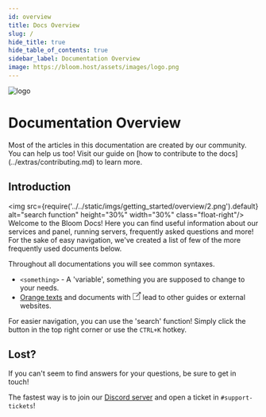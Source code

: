 ```yaml
---
id: overview
title: Docs Overview
slug: /
hide_title: true
hide_table_of_contents: true
sidebar_label: Documentation Overview
image: https://bloom.host/assets/images/logo.png
---
```


<div class="text--center">
<img src="https://bloom.host/assets/images/logo.png" alt="logo" height="50%" width="50%"/>
<h1>Documentation Overview</h1>
Most of the articles in this documentation are created by our community. You can help us too! Visit our guide on [how to contribute to the docs](../extras/contributing.md) to learn more.
</div>

## Introduction
<img src={require('../../static/imgs/getting_started/overview/2.png').default} alt="search function" height="30%" width="30%" class="float-right"/>
Welcome to the Bloom Docs! Here you can find useful information about our services and panel, running servers, frequently asked questions and more! For the sake of easy navigation, we've created a list of few of the more frequently used documents below.

Throughout all documentations you will see common syntaxes.
- `<something>` - A 'variable', something you are supposed to change to your needs.
- [Orange texts](.) and documents with ![icon](../../static/imgs/getting_started/overview/1.png) lead to other guides or external websites.

For easier navigation, you can use the 'search' function! Simply click the button in the top right corner or use the `CTRL+K` hotkey.


## Lost?

If you can't seem to find answers for your questions, be sure to get in touch!

The fastest way is to join our [Discord server](https://discord.gg/bloom) and open a ticket in `#support-tickets`!
